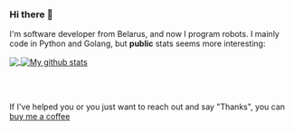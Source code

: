 ### Hi there 👋

I'm software developer from Belarus, and now I program robots.
I mainly code in Python and Golang, but <b>public</b> stats seems more interesting: 

<a href="https://github.com/l1va">
  <img align="center" src="https://github-readme-stats.vercel.app/api/top-langs/?username=l1va&layout=compact&langs_count=8&theme=radical" />
</a>


<a href="https://github.com/l1va">
  <img align="center" src="https://github-readme-stats.anuraghazra1.vercel.app/api?username=l1va&line_height=24&show_icons=true&theme=radical&layout=compact" alt="My github stats" />  
</a>  

<br/><br/>

<!---
[![ReadMe Card](https://github-readme-stats.vercel.app/api/pin/?username=l1va&theme=radical&repo=symhen)](https://github.com/l1va/symhen)
--->
If I've helped you or you just want to reach out and say "Thanks", you can <a href="https://www.buymeacoffee.com/l1va">buy me a coffee</a>
